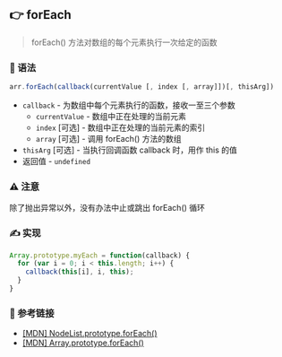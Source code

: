 
## 👉 forEach

> forEach() 方法对数组的每个元素执行一次给定的函数

### 💠 语法

```js
arr.forEach(callback(currentValue [, index [, array]])[, thisArg])
```

- `callback` - 为数组中每个元素执行的函数，接收一至三个参数
  - `currentValue` - 数组中正在处理的当前元素
  - `index` [可选] - 数组中正在处理的当前元素的索引
  - `array` [可选] - 调用 forEach() 方法的数组
- `thisArg` [可选] - 当执行回调函数 callback 时，用作 this 的值
- 返回值 - `undefined`

### ⚠️ 注意

除了抛出异常以外，没有办法中止或跳出 forEach() 循环

### ✍️ 实现

```js
Array.prototype.myEach = function(callback) {
  for (var i = 0; i < this.length; i++) {
    callback(this[i], i, this);
  }
}
```

### 🔗 参考链接

- [[MDN] NodeList.prototype.forEach()](https://developer.mozilla.org/zh-CN/docs/Web/API/NodeList/forEach)
- [[MDN] Array.prototype.forEach()](https://developer.mozilla.org/zh-CN/docs/Web/JavaScript/Reference/Global_Objects/Array/forEach)
